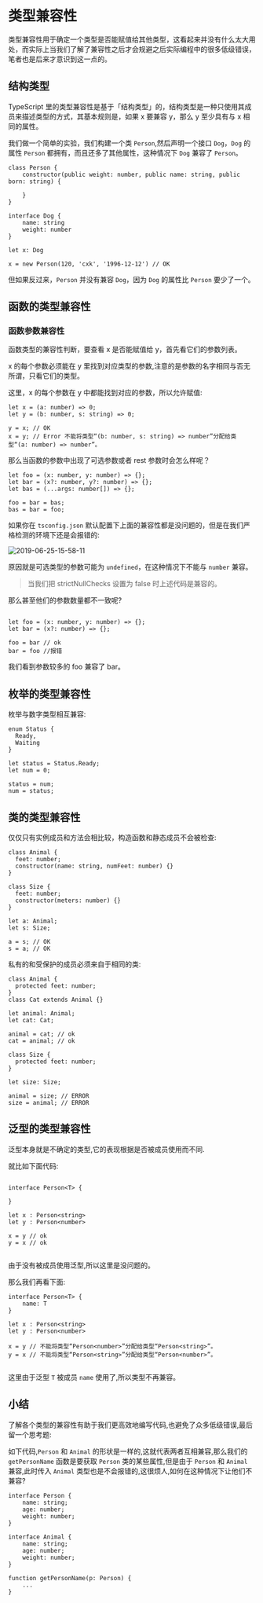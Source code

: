 # 类型兼容性

类型兼容性用于确定一个类型是否能赋值给其他类型，这看起来并没有什么太大用处，而实际上当我们了解了兼容性之后才会规避之后实际编程中的很多低级错误，笔者也是后来才意识到这一点的。

## 结构类型

TypeScript 里的类型兼容性是基于「结构类型」的，结构类型是一种只使用其成员来描述类型的方式，其基本规则是，如果 x 要兼容 y，那么 y 至少具有与 x 相同的属性。

我们做一个简单的实验，我们构建一个类 `Person`,然后声明一个接口 `Dog`，`Dog` 的属性 `Person` 都拥有，而且还多了其他属性，这种情况下 `Dog` 兼容了 `Person`。

```
class Person {
    constructor(public weight: number, public name: string, public born: string) {

    }
}

interface Dog {
    name: string
    weight: number
}

let x: Dog

x = new Person(120, 'cxk', '1996-12-12') // OK

```

但如果反过来，`Person` 并没有兼容 `Dog`，因为 `Dog` 的属性比 `Person` 要少了一个。

## 函数的类型兼容性

### 函数参数兼容性

函数类型的兼容性判断，要查看 x 是否能赋值给 y，首先看它们的参数列表。

x 的每个参数必须能在 y 里找到对应类型的参数,注意的是参数的名字相同与否无所谓，只看它们的类型。

这里，x 的每个参数在 y 中都能找到对应的参数，所以允许赋值:

```
let x = (a: number) => 0;
let y = (b: number, s: string) => 0;

y = x; // OK
x = y; // Error 不能将类型“(b: number, s: string) => number”分配给类型“(a: number) => number”。

```

那么当函数的参数中出现了可选参数或者 rest 参数时会怎么样呢？

```
let foo = (x: number, y: number) => {};
let bar = (x?: number, y?: number) => {};
let bas = (...args: number[]) => {};

foo = bar = bas;
bas = bar = foo;

```

如果你在 `tsconfig.json` 默认配置下上面的兼容性都是没问题的，但是在我们严格检测的环境下还是会报错的:

![2019-06-25-15-58-11](https://user-gold-cdn.xitu.io/2019/10/11/16dbb11f033a581a?w=494&h=209&f=png&s=46734)

原因就是可选类型的参数可能为 `undefined`，在这种情况下不能与 `number` 兼容。

> 当我们把 strictNullChecks 设置为 false 时上述代码是兼容的。

那么甚至他们的参数数量都不一致呢\?

```

let foo = (x: number, y: number) => {};
let bar = (x?: number) => {};

foo = bar // ok
bar = foo //报错

```

我们看到参数较多的 foo 兼容了 bar。

## 枚举的类型兼容性

枚举与数字类型相互兼容:

```
enum Status {
  Ready,
  Waiting
}

let status = Status.Ready;
let num = 0;

status = num;
num = status;

```

## 类的类型兼容性

仅仅只有实例成员和方法会相比较，构造函数和静态成员不会被检查:

```
class Animal {
  feet: number;
  constructor(name: string, numFeet: number) {}
}

class Size {
  feet: number;
  constructor(meters: number) {}
}

let a: Animal;
let s: Size;

a = s; // OK
s = a; // OK

```

私有的和受保护的成员必须来自于相同的类:

```
class Animal {
  protected feet: number;
}
class Cat extends Animal {}

let animal: Animal;
let cat: Cat;

animal = cat; // ok
cat = animal; // ok

class Size {
  protected feet: number;
}

let size: Size;

animal = size; // ERROR
size = animal; // ERROR

```

## 泛型的类型兼容性

泛型本身就是不确定的类型,它的表现根据是否被成员使用而不同.

就比如下面代码:

```

interface Person<T> {

}

let x : Person<string>
let y : Person<number>

x = y // ok
y = x // ok


```

由于没有被成员使用泛型,所以这里是没问题的。

那么我们再看下面:

```
interface Person<T> {
    name: T
}

let x : Person<string>
let y : Person<number>

x = y // 不能将类型“Person<number>”分配给类型“Person<string>”。
y = x // 不能将类型“Person<string>”分配给类型“Person<number>”。


```

这里由于泛型 `T` 被成员 `name` 使用了,所以类型不再兼容。

## 小结

了解各个类型的兼容性有助于我们更高效地编写代码,也避免了众多低级错误,最后留一个思考题:

如下代码,`Person` 和 `Animal` 的形状是一样的,这就代表两者互相兼容,那么我们的 `getPersonName` 函数是要获取 `Person` 类的某些属性,但是由于 `Person` 和 `Animal` 兼容,此时传入 `Animal` 类型也是不会报错的,这很烦人,如何在这种情况下让他们不兼容\?

```
interface Person {
	name: string;
	age: number;
	weight: number;
}

interface Animal {
	name: string;
	age: number;
	weight: number;
}

function getPersonName(p: Person) {
	...
}

```
